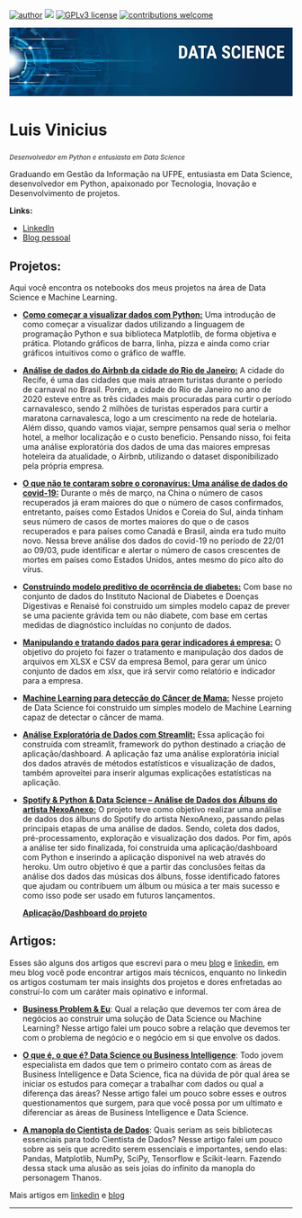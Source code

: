 [![author](https://img.shields.io/badge/author-LuisVinicius-red.svg)](https://www.linkedin.com/in/luislauriano/) [![](https://img.shields.io/badge/python-3.7+-blue.svg)](https://www.python.org/downloads/release/python-365/) [![GPLv3 license](https://img.shields.io/badge/License-GPLv3-blue.svg)](http://perso.crans.org/besson/LICENSE.html) [![contributions welcome](https://img.shields.io/badge/contributions-welcome-brightgreen.svg?style=flat)](https://github.com/luislauriano/data_science)

<p align="center">
  <img src="Img/banner.png" >
</p>

# Luis Vinicius
<sub>*Desenvolvedor em Python e entusiasta em Data Science*</sub>

Graduando em Gestão da Informação na UFPE, entusiasta em Data Science, desenvolvedor em Python, apaixonado por Tecnologia, Inovação e Desenvolvimento de projetos.

**Links:**

* [LinkedIn](https://www.linkedin.com/in/luislauriano)
* [Blog pessoal](http://luisvinicius.epizy.com/)



## Projetos:

Aqui você encontra os notebooks dos meus projetos na área de Data Science e Machine Learning.
                                                                                                                                                         
* **[Como começar a visualizar dados com Python:](http://abre.ai/a9CI)** 
Uma introdução de como começar a visualizar dados utilizando a linguagem de programação Python e sua biblioteca Matplotlib, de forma objetiva e prática. Plotando gráficos de barra, linha, pizza e ainda como criar gráficos intuitivos como o gráfico de waffle.
* **[Análise de dados do Airbnb da cidade do Rio de Janeiro:](http://abre.ai/a9CJ)**
A cidade do Recife, é uma das cidades que mais atraem turistas durante o período de carnaval no Brasil. Porém, a cidade do Rio de Janeiro no ano de 2020 esteve entre as três cidades mais procuradas para curtir o período carnavalesco, sendo 2 milhões de turistas esperados para curtir a maratona carnavalesca, logo a um crescimento na rede de hotelaria. Além disso, quando vamos viajar, sempre pensamos qual seria o melhor hotel, a melhor localização e o custo beneficio. Pensando nisso, foi feita uma análise exploratória dos dados de uma das maiores empresas hoteleira da atualidade, o Airbnb, utilizando o dataset disponibilizado pela própria empresa.
* **[O que não te contaram sobre o coronavírus: Uma análise de dados do covid-19:](http://abre.ai/a9CK)**
Durante o mês de março, na China o número de casos recuperados já eram maiores do que o número de casos confirmados, entretanto, países como Estados Unidos e Coreia do Sul, ainda tinham seus número de casos de mortes maiores do que o de casos recuperados e para países como Canadá e Brasil, ainda era tudo muito novo. Nessa breve análise dos dados do covid-19 no período de 22/01 ao 09/03, pude identificar e alertar o número de casos crescentes de mortes em países como Estados Unidos, antes mesmo do pico alto do vírus.
* **[Construindo modelo preditivo de ocorrência de diabetes:](http://abre.ai/a9CL)**
Com base no conjunto de dados do Instituto Nacional de Diabetes e Doenças Digestivas e Renaisé foi construido um simples modelo capaz de prever se uma paciente grávida tem ou não diabete, com base em certas medidas de diagnóstico incluídas no conjunto de dados. 
* **[Manipulando e tratando dados para gerar indicadores á empresa:](http://abre.ai/a9CM)**
O objetivo do projeto foi fazer o tratamento e manipulação dos dados de arquivos em XLSX e CSV da empresa Bemol, para gerar um único conjunto de dados em xlsx, que irá servir como relatório e indicador para a empresa.
* **[Machine Learning para detecção do Câncer de Mama:](http://abre.ai/a9CN)**
Nesse projeto de Data Science foi construido um simples modelo de Machine Learning capaz de detectar o câncer de mama. 

*  **[Análise Exploratória de Dados com Streamlit:](https://gentle-bayou-96352.herokuapp.com/)**
Essa aplicação foi construída com streamlit, framework do python destinado a criação de aplicação/dashboard. A aplicação faz uma análise exploratória inicial dos dados através de métodos estatísticos e visualização de dados, também aproveitei para inserir algumas explicações estatísticas na aplicação.

* **[Spotify & Python & Data Science – Análise de Dados dos Álbuns do artista NexoAnexo:](http://abre.ai/analise_nexoanexo)**
O projeto teve como objetivo realizar uma análise de dados dos álbuns do Spotify do artista NexoAnexo, passando pelas principais etapas de uma análise de dados. Sendo, coleta dos dados, pré-processamento, exploração e visualização dos dados. Por fim, após a análise ter sido finalizada, foi construida uma aplicação/dashboard com Python e inserindo a aplicação disponivel na web através do heroku.  Um outro objetivo é que a partir das conclusões feitas da análise dos dados das músicas dos álbuns, fosse identificado fatores que ajudam ou contribuem um álbum ou música a ter mais sucesso e como isso pode ser usado em futuros lançamentos.

   **[Aplicação/Dashboard do projeto](http://analise-nexoanexo.herokuapp.com/)** 

## Artigos:

Esses são alguns dos artigos que escrevi para o meu [blog](http://luisvinicius.epizy.com/) e [linkedin](https://www.linkedin.com/in/luislauriano), em meu blog você pode encontrar artigos mais técnicos, enquanto no linkedin os artigos costumam ter mais insights dos projetos e dores enfretadas ao construí-lo com um caráter mais opinativo e informal.

* **[Business Problem & Eu](http://abre.ai/businessproblem)**:
Qual a relação que devemos ter com área de negócios ao construir uma solução de Data Science ou Machine Learning? Nesse artigo falei um pouco sobre a relação que devemos ter com o problema de negócio e o negócio em si que envolve os dados.

* **[O que é, o que é? Data Science ou Business Intelligence](http://abre.ai/dsoubi)**:
Todo jovem especialista em dados que tem o primeiro contato com as áreas de Business Intelligence e Data Science, fica na dúvida de pôr qual área se iniciar os estudos para começar a trabalhar com dados ou qual a diferença das áreas? Nesse artigo falei um pouco sobre esses e outros questionamentos que surgem, para que você possa por um ultimato e diferenciar as áreas de Business Intelligence e Data Science.

* **[A manopla do Cientista de Dados](http://abre.ai/manopla_cientistadedados)**:
Quais seriam as seis bibliotecas essenciais para todo Cientista de Dados? Nesse artigo falei um pouco sobre as seis que acredito serem essenciais e importantes, sendo elas: Pandas, Matplotlib, NumPy, SciPy, Tensorflow e Scikit-learn. Fazendo dessa stack uma alusão as seis joias do infinito da manopla do personagem Thanos.



Mais artigos em [linkedin](https://www.linkedin.com/in/luislauriano) e [blog]()

---
